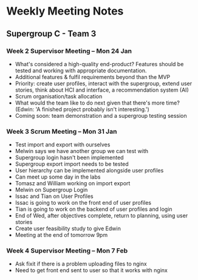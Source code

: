 # Weekly Meeting Notes

  ## Supergroup C - Team 3

### Week 2 Supervisor Meeting – Mon 24 Jan
- What's considered a high-quality end-product? Features should be tested and working with appropriate documentation.
- Additional features & fulfil requirements beyond than the MVP
- Priority: create user profiles, interact with the supergroup, extend user stories, think about HCI and interface, a recommendation system (AI)
- Scrum organisation/task allocation 
- What would the team like to do next given that there's more time? (Edwin: 'A finished project probably isn't interesting.')
- Coming soon: team demonstration and a supergroup testing session

### Week 3 Scrum Meeting – Mon 31 Jan
- Test import and export with ourselves
- Melwin says we have another group we can test with
- Supergroup login hasn't been implemented
- Supergroup export import needs to be tested
- User hierarchy can be implemented alongside user profiles
- Can meet up some day in the labs
- Tomasz and William working on import export
- Melwin on Supergroup Login
- Issac and Tian on User Profiles
- Issac is going to work on the front end of user profiles
- Tian is going to work on the backend of user profiles and login
- End of Wed, after objectives complete, return to planning, using user stories
- Create user feasibility study to give Edwin
- Meeting at the end of tomorrow 9pm

### Week 4 Supervisor Meeting – Mon 7 Feb
- Ask fixit if there is a problem uploading files to nginx
- Need to get front end sent to user so that it works with nginx

